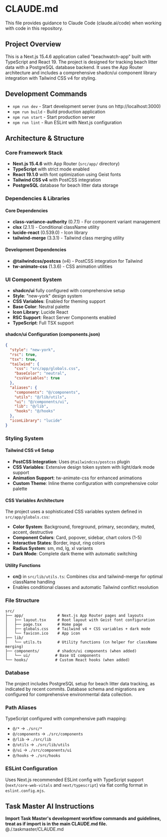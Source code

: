 # CLAUDE.md

This file provides guidance to Claude Code (claude.ai/code) when working with code in this repository.

## Project Overview

This is a Next.js 15.4.6 application called "beachwatch-app" built with TypeScript and React 19. The project is designed for tracking beach litter data with a PostgreSQL database backend. It uses the App Router architecture and includes a comprehensive shadcn/ui component library integration with Tailwind CSS v4 for styling.

## Development Commands

- `npm run dev` - Start development server (runs on http://localhost:3000)
- `npm run build` - Build production application
- `npm run start` - Start production server
- `npm run lint` - Run ESLint with Next.js configuration

## Architecture & Structure

### Core Framework Stack

- **Next.js 15.4.6** with App Router (`src/app/` directory)
- **TypeScript** with strict mode enabled
- **React 19.1.0** with font optimization using Geist fonts
- **Tailwind CSS v4** with PostCSS integration
- **PostgreSQL** database for beach litter data storage

### Dependencies & Libraries

#### Core Dependencies
- **class-variance-authority** (0.7.1) - For component variant management
- **clsx** (2.1.1) - Conditional className utility
- **lucide-react** (0.539.0) - Icon library
- **tailwind-merge** (3.3.1) - Tailwind class merging utility

#### Development Dependencies
- **@tailwindcss/postcss** (v4) - PostCSS integration for Tailwind
- **tw-animate-css** (1.3.6) - CSS animation utilities

### UI Component System

- **shadcn/ui** fully configured with comprehensive setup
- **Style**: "new-york" design system
- **CSS Variables**: Enabled for theming support
- **Base Color**: Neutral palette
- **Icon Library**: Lucide React
- **RSC Support**: React Server Components enabled
- **TypeScript**: Full TSX support

#### shadcn/ui Configuration (components.json)
```json
{
  "style": "new-york",
  "rsc": true,
  "tsx": true,
  "tailwind": {
    "css": "src/app/globals.css",
    "baseColor": "neutral",
    "cssVariables": true
  },
  "aliases": {
    "components": "@/components",
    "utils": "@/lib/utils",
    "ui": "@/components/ui",
    "lib": "@/lib",
    "hooks": "@/hooks"
  },
  "iconLibrary": "lucide"
}
```

### Styling System

#### Tailwind CSS v4 Setup
- **PostCSS Integration**: Uses `@tailwindcss/postcss` plugin
- **CSS Variables**: Extensive design token system with light/dark mode support
- **Animation Support**: tw-animate-css for enhanced animations
- **Custom Theme**: Inline theme configuration with comprehensive color palette

#### CSS Variables Architecture
The project uses a sophisticated CSS variables system defined in `src/app/globals.css`:
- **Color System**: Background, foreground, primary, secondary, muted, accent, destructive
- **Component Colors**: Card, popover, sidebar, chart colors (1-5)
- **Interactive States**: Border, input, ring colors
- **Radius System**: sm, md, lg, xl variants
- **Dark Mode**: Complete dark theme with automatic switching

#### Utility Functions
- **cn()** in `src/lib/utils.ts`: Combines clsx and tailwind-merge for optimal className handling
- Enables conditional classes and automatic Tailwind conflict resolution

### File Structure

```
src/
├── app/               # Next.js App Router pages and layouts
│   ├── layout.tsx     # Root layout with Geist font configuration
│   ├── page.tsx       # Home page
│   ├── globals.css    # Tailwind v4 + CSS variables + dark mode
│   └── favicon.ico    # App icon
├── lib/
│   └── utils.ts       # Utility functions (cn helper for className merging)
├── components/        # shadcn/ui components (when added)
│   └── ui/           # Base UI components
└── hooks/            # Custom React hooks (when added)
```

### Database

The project includes PostgreSQL setup for beach litter data tracking, as indicated by recent commits. Database schema and migrations are configured for comprehensive environmental data collection.

### Path Aliases

TypeScript configured with comprehensive path mapping:
- `@/*` → `./src/*`
- `@/components` → `./src/components`
- `@/lib` → `./src/lib`
- `@/utils` → `./src/lib/utils`
- `@/ui` → `./src/components/ui`
- `@/hooks` → `./src/hooks`

### ESLint Configuration

Uses Next.js recommended ESLint config with TypeScript support (`next/core-web-vitals` and `next/typescript`) via flat config format in `eslint.config.mjs`.

## Task Master AI Instructions
**Import Task Master's development workflow commands and guidelines, treat as if import is in the main CLAUDE.md file.**
@./.taskmaster/CLAUDE.md
